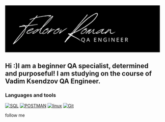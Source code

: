 [![Header](https://github.com/Fedorov11/fedorov11/blob/main/assects/Снимок%20экрана%202022-07-11%20в%2018.25.05.png)](https://github.com/Fedorov11?tab=repositories)

## Hi :)I am a beginner QA specialist, determined and purposeful! I am studying on the course of Vadim Ksendzov QA Engineer.

### Languages and tools
[![SQL](https://img.shields.io/badge/-SQL-000000?style=for-the-badge&logo=PostgreSQL)](https://github.com/Fedorov11/SQL)
[![POSTMAN](https://img.shields.io/badge/-POSTMAN-000000?style=for-the-badge&logo=Postman)](https://github.com/Fedorov11/POSTMAN)
[![linux](https://img.shields.io/badge/-LINUX-000000?style=for-the-badge&logo=linux)](https://github.com/Fedorov11/HW_LINUX)
[![Git](https://img.shields.io/badge/-GITHUB-000000?style=for-the-badge&logo=Git)](https://github.com/Fedorov11/GIT_HW1)


follow me